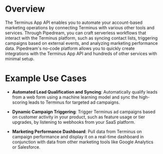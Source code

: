 # Overview

The Terminus App API enables you to automate your account-based marketing operations by connecting Terminus with various other tools and services. Through Pipedream, you can craft serverless workflows that interact with the Terminus platform, such as syncing contact lists, triggering campaigns based on external events, and analyzing marketing performance data. Pipedream's no-code platform allows you to quickly create integrations with the Terminus App API and hundreds of other services with minimal setup.

# Example Use Cases

- **Automated Lead Qualification and Syncing**: Automatically qualify leads from a web form using a machine learning model and sync the high-scoring leads to Terminus for targeted ad campaigns.

- **Dynamic Campaign Triggering**: Trigger Terminus ad campaigns based on customer activity in your product, such as feature usage or tier upgrades, by listening to webhooks from your SaaS platform.

- **Marketing Performance Dashboard**: Pull data from Terminus on campaign performance and display it on a real-time dashboard in conjunction with data from other marketing tools like Google Analytics or Salesforce.
